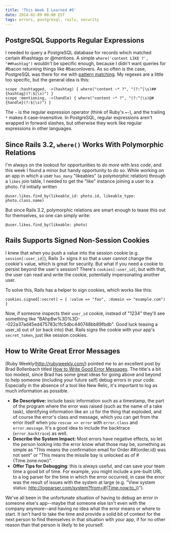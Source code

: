 ```yaml
---
title: 'This Week I Learned #5'
date: 2014-02-09 00:00 EST
tags: errors, postgresql, rails, security
---
```


## PostgreSQL Supports Regular Expressions

I needed to query a PostgreSQL database for records which matched certain #hashtags or @mentions. A simple `where('content LIKE ?', "##hashtag")` wouldn't be specific enough, because I didn't want queries for #bacon returning things like #baconlovers. As so often is the case, PostgreSQL was there for me with [pattern matching][1]. My regexes are a little too specific, but the general idea is this:

    scope :hashtagged, ->(hashtag) { where("content ~* ?", "(?:^|\s)##{hashtag}(?:$|\s)") }
    scope :mentioning, ->(handle) { where("content ~* ?", "(?:^|\s)@#{handle}(?:$|\s)") }

The `~` is the regular expression operator (think of Ruby's `=~`), and the trailing `*` makes it case-insensitive. In PostgreSQL, regular expressions aren't wrapped in forward slashes, but otherwise they work like regular expressions in other languages.

## Since Rails 3.2, `where()` Works With Polymorphic Relations

I'm always on the lookout for opportunities to *do more* with *less code*, and this week I found a minor but handy opportunity to do so. While working on an app in which a user `has_many` "likeables" (a polymorphic relation) through a `likes` join table, I needed to get the "like" instance joining a user to a photo. I'd initially written

    @user.likes.find_by(likeable_id: photo.id, likeable_type: photo.class.name)

But since Rails 3.2, polymorphic relations are smart enough to tease this out for themselves, so one can simply write:

    @user.likes.find_by(likeable: photo)

## Rails Supports Signed Non-Session Cookies

I knew that when you push a value into the session cookie (e.g. `session[:user_id]`), Rails 3+ signs it so that a user cannot change the cookie's value, which is great for security. But what if you need a cookie to persist beyond the user's session? There's `cookies[:user_id]`, but with that, the user can read and write the cookie, potentially impersonating another user.

To solve this, Rails has a helper to sign cookies, which works like this:

    cookies.signed[:secret] = { :value => "foo", :domain => "example.com") }

Now, if someone inspects their `user_id` cookie, instead of "1234" they'll see something like "BAhpBw%3D%3D--022a37ad45ed475783c1fc5dbc440748bb89fbdb". Good luck teasing a user_id out of (or back into) that. Rails signs the cookie with your app's `secret_token`, just like session cookies.

## How to Write Great Error Messages

[Ruby Weekly(http://rubyweekly.com/) pointed me to an excellent post by Brad Bollenbach titled [How to Write Good Error Messages][2]. The title's a bit too modest, since Brad has some great ideas for going above and beyond to help someone (including your future self) debug errors in your code. Especially in the absence of a tool like New Relic, it's important to log as much information as possible.

* **Be Descriptive:** include basic information such as a timestamp, the part of the program where the error was raised (such as the name of a rake task), identifying information like an `id` for the thing that exploded, and of course the error's class and message, which you can get from the error itself when you `rescue => error` with `error.class` and `error.message`. It's a good idea to include the backtrace (`error.backtrace`) as well.
* **Describe the System Impact:** Most errors have negative effects, so let the person looking into the error know what those may be, something as simple as "This means the confirmation email for Order ##{order.id} was not sent" or "This means the missile bay is unlocked as of #{Time.zone.now}".
* **Offer Tips for Debugging**: this is always useful, and can save your team time a good bit of time. For example, you might include a pre-built URL to a log parser for the time in which the error occurred, in case the error was the result of issues with the system at large (e.g. "View system status: http://logparser.com/system?from=#{Time.now.to_i}").

We've all been in the unfortunate situation of having to debug an error in someone else's app--maybe that someone else isn't even with the company anymore--and having no idea what the error means or where to start. It isn't hard to take the time and provide a solid bit of context for the next person to find themselves in that situation with *your* app, if for no other reason than that person is likely to be yourself.

 [1]: http://www.postgresql.org/docs/9.0/static/functions-matching.html
 [2]: http://bugroll.com/how-to-write-good-error-messages.html
